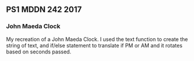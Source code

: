 ## PS1 MDDN 242 2017

### John Maeda Clock

My recreation of a John Maeda Clock. I used the text function to create the string of text, and if/else statement to translate if PM or AM and it rotates based on seconds passed.